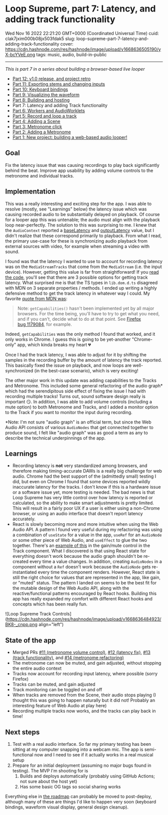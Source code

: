 # Loop Supreme, part 7: Latency, and adding track functionality

Wed Nov 16 2022 22:21:20 GMT+0000 (Coordinated Universal Time)
cuid: clak7jxim000b08jx503fdak5
slug: loop-supreme-part-7-latency-and-adding-track-functionality
cover: https://cdn.hashnode.com/res/hashnode/image/upload/v1668636505190/yX-bcYVeE.png
tags: music, audio, build-in-public

---

_This is part 7 in a series about building a browser-based live looper_

- [Part 12: v1.0 release, and project retro](https://ericyd.hashnode.dev/loop-supreme-part-12-v10-release-and-project-retro)
- [Part 11: Exporting stems and changing inputs](https://ericyd.hashnode.dev/loop-supreme-part-11-exporting-stems-and-changing-inputs)
- [Part 10: Keyboard bindings](https://ericyd.hashnode.dev/loop-supreme-part-10-keyboard-bindings)
- [Part 9: Visualizing the waveform](https://ericyd.hashnode.dev/loop-supreme-part-9-visualizing-the-waveform)
- [Part 8: Building and hosting](https://ericyd.hashnode.dev/loop-supreme-part-8-building-and-hosting)
- Part 7: Latency and adding Track functionality
- [Part 6: Workers and AudioWorklets](https://ericyd.hashnode.dev/loop-supreme-part-6-workers-and-audioworklets)
- [Part 5: Record and loop a track](https://ericyd.hashnode.dev/loop-supreme-part-5-record-and-loop-a-track)
- [Part 4: Adding a Scene](https://ericyd.hashnode.dev/loop-supreme-part-4-adding-a-scene)
- [Part 3: Metronome click](https://ericyd.hashnode.dev/loop-supreme-part-3-metronome-click)
- [Part 2: Adding a Metronome](https://ericyd.hashnode.dev/loop-supreme-part-2-adding-a-metronome)
- [Part 1: New project: building a web-based audio looper!](https://ericyd.hashnode.dev/new-project-building-a-web-based-audio-looper)

## Goal

Fix the latency issue that was causing recordings to play back significantly behind the beat. Improve app usability by adding volume controls to the metronome and individual tracks.

## Implementation

This was a really interesting and exciting step for the app. I was able to resolve (mostly, see "Learnings" below) the latency issue which was causing recorded audio to be substantially delayed on playback. Of course for a looper app this was untenable; the audio must align with the playback loop near-perfectly. The solution to this was surprising to me. I knew that the `AudioContext` reported a [baseLatency](https://developer.mozilla.org/en-US/docs/Web/API/AudioContext/baseLatency) and [outputLatency](https://developer.mozilla.org/en-US/docs/Web/API/AudioContext/outputLatency) value, but I didn't realize that these correspond primarily to playback. From what I read, the primary use-case for these is synchronizing audio playback from external sources with video, for example when streaming a video with sound.

I found was that the latency I wanted to use to account for recording latency was on the `MediaStreamTracks` that come from the `MediaStream` (i.e. the input device). However, getting this value is far from straightforward! If you [read the code](https://github.com/ericyd/loop-supreme/blob/2c97a9510040e78ce08fca78d7b3c5157a7d0e48/src/Track/get-latency-samples.ts), you'll see that there are 3 possible options for getting track latency. What surprised me is that the TS types in `lib.dom.d.ts` disagreed with MDN on 3 separate properties / methods. I ended up writing a highly defensive method to get the track latency in whatever way I could. My favorite [quote from MDN was](https://developer.mozilla.org/en-US/docs/Web/API/Media_Capture_and_Streams_API/Constraints):

> Note: `getCapabilities()` hasn't been implemented yet by all major browsers. For the time being, you'll have to try to get what you need, and if you can't, decide what to do at that point. See [Firefox bug 1179084](https://bugzilla.mozilla.org/show_bug.cgi?id=1179084), for example.

Indeed, `getCapabilities` was the only method I found that worked, and it only works in Chrome. I guess this is going to be yet-another "Chrome-only" app, which kinda breaks my heart 💔

Once I had the track latency, I was able to adjust for it by shifting the samples in the recording buffer by the amount of latency the track reported. This basically fixed the issue on playback, and now loops are well-synchronized (in the best-case scenario), which is very exciting!

The other major work in this update was adding capabilities to the Tracks and Metronome. This included some general refactoring of the audio graph\* which had the serendipitous side effect of fixing the issue I had with recording multiple tracks! Turns out, sound software design really is important 😏. In addition, I was able to add volume controls (including a mute option) to both Metronome and Tracks, and I added a monitor option to the Track if you want to monitor the input during recording.

\*Note: I'm not sure "audio graph" is an official term, but since the Web Audio API consists of various `AudioNodes` that get connected together to produce sound, I felt like "audio graph" was as good a term as any to describe the technical underpinnings of the app.

## Learnings

- Recording latency is **not** very standardized among browsers, and therefore making timing-accurate DAWs is a really big challenge for web audio. Chrome had the best support of the (admittedly small) testing I did, but even on Chrome I found that some devices reported wildly inaccurate latency for the tracks. I don't know if this is a hardware issue or a software issue yet, more testing is needed. The bad news is that Loop Supreme has very little control over how latency is reported or calculated, so the ability to make smart adjustments is pretty limited. This will result in a fairly poor UX if a user is either using a non-Chrome browser, or using an audio interface that doesn't report latency accurately.
- React is slowly becoming more and more intuitive when using the Web Audio API. A pattern I found very useful during my refactoring was using a combination of `useState` for a value in the app, `useRef` for an `AudioNode` or some other piece of Web Audio, and `useEffect` to glue the two together. There's an [example of this](https://github.com/ericyd/loop-supreme/blob/2c97a9510040e78ce08fca78d7b3c5157a7d0e48/src/Track/index.tsx#L67-L81) in the gain/mute control in the Track component. What I discovered is that using React state for everything doesn't work because the audio graph shouldn't be re-created every time a value changes. In addition, creating `AudioNodes` in a component without a `Ref` doesn't work because the `AudioNode` gets re-instantiated every time the component renders. However, React state is still the right choice for values that are represented in the app, like gain, or "muted" status. The pattern I landed on seems to be the best fit for the mutable design of the Web Audio API, along with the reactive/functional patterns encouraged by React hooks. Building this app has really expanded my comfort with different React hooks and concepts which has been really fun.

![Loop Supreme Track Controls](https://cdn.hashnode.com/res/hashnode/image/upload/v1668636484923/BK8-_cnpp.png align="left")

## State of the app

- Merged PRs [#11 (metronome volume control)](https://github.com/ericyd/loop-supreme/pull/11), [#12 (latency fix)](https://github.com/ericyd/loop-supreme/pull/12), [#13 (track functionality)](https://github.com/ericyd/loop-supreme/pull/13), and [#14 (metronome refactoring)](https://github.com/ericyd/loop-supreme/pull/14)
- The metronome can now be muted, and gain adjusted, without stopping the entire audio context
- Tracks now account for recording input latency, where possible (sorry Firefox)
- Tracks can be muted, and gain adjusted
- Track monitoring can be toggled on and off
- When tracks are removed from the Scene, their audio stops playing (I thought this was going to happen naturally but it did not! Probably an interesting feature of Web Audio at play here)
- Recording multiple tracks now works, and the tracks can play back in time!

## Next steps

1. Test with a real audio interface. So far my primary testing has been sitting at my computer snapping into a webcam mic. The app is semi-functional now and I need to see if it actually works in a real musical setup
2. Prepare for an initial deployment (assuming no major bugs found in testing). The MVP I'm shooting for is
   1. Builds and deploys automatically (probably using GitHub Actions; not sure about the host yet)
   2. Has some basic OG tags so social sharing works

Everything else in [the roadmap](https://github.com/ericyd/loop-supreme/blob/2c97a9510040e78ce08fca78d7b3c5157a7d0e48/roadmap.md) can probably be moved to post-deploy, although many of these are things I'd like to happen very soon (keyboard bindings, waveform visual display, general design cleanup).
